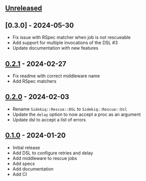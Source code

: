 ## [Unreleased]

## [0.3.0] - 2024-05-30

- Fix issue with RSpec matcher when job is not rescueable
- Add support for multiple invocations of the DSL #3
- Update documentation with new features

## [0.2.1] - 2024-02-27

- Fix readme with correct middleware name
- Add RSpec matchers

## [0.2.0] - 2024-02-03

- Rename `Sidekiq::Rescue::DSL` to `Sidekiq::Rescue::Dsl`
- Update the `delay` option to now accept a proc as an argument
- Update dsl to accept a list of errors

## [0.1.0] - 2024-01-20

- Initial release
- Add DSL to configure retries and delay
- Add middleware to rescue jobs
- Add specs
- Add documentation
- Add CI

[Unreleased]: https://github.com/moofkit/sidekiq-rescue/compare/v0.2.1...HEAD
[0.2.1]: https://github.com/moofkit/sidekiq-rescue/releases/tag/v0.2.1
[0.2.0]: https://github.com/moofkit/sidekiq-rescue/releases/tag/v0.2.0
[0.1.0]: https://github.com/moofkit/sidekiq-rescue/releases/tag/v0.1.0
